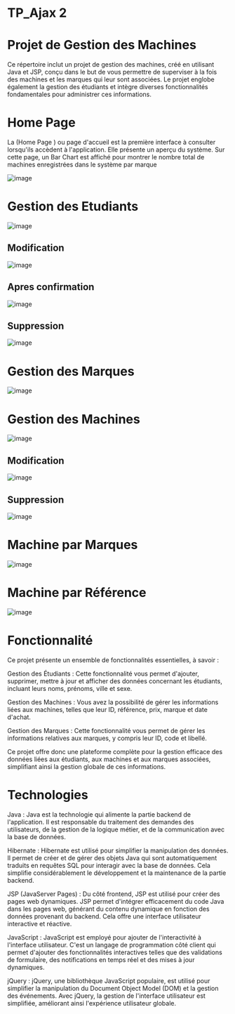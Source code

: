 # TP_Ajax 2
# Projet de Gestion des Machines

Ce répertoire inclut un projet de gestion des machines, créé en utilisant Java et JSP, conçu dans le but de vous permettre de superviser à la fois des machines et les marques qui leur sont associées. Le projet englobe également la gestion des étudiants et intègre diverses fonctionnalités fondamentales pour administrer ces informations.


# Home Page 

La (Home Page ) ou page d'accueil est la première interface à consulter lorsqu'ils accèdent à l'application. Elle présente un aperçu du système.
Sur cette page, un Bar Chart est affiché pour montrer le nombre total de machines enregistrées dans le système par marque

![image](https://github.com/A-laili/TP_Ajax/assets/147451080/28516d42-a7cc-4cea-b15e-6b9a61602e7b)


# Gestion des Etudiants 

![image](https://github.com/A-laili/TP_Ajax/assets/147451080/d914c860-6f9b-4fde-8342-8f8b103111e8)

## Modification 
![image](https://github.com/A-laili/TP_Ajax/assets/147451080/6f4eefb8-8e7b-4a1c-897e-27c5723edf0b)

## Apres confirmation 

![image](https://github.com/A-laili/TP_Ajax/assets/147451080/67892ce2-f742-48af-9897-6eba201b0f7c)

## Suppression
![image](https://github.com/A-laili/TP_Ajax/assets/147451080/67d2d1a5-bb0b-4334-bbd9-a0e4082d1d6a)


# Gestion des Marques

![image](https://github.com/A-laili/TP_Ajax/assets/147451080/44793d43-a3eb-4be1-9f6a-449742bf4c3b)

# Gestion des Machines 

![image](https://github.com/A-laili/TP_Ajax/assets/147451080/b93c2fc7-2bde-48ca-bc1d-8899525576da)

## Modification 
![image](https://github.com/A-laili/TP_Ajax/assets/147451080/46ac8c3c-7fa2-4732-b0cf-9fce208c2281)

## Suppression

![image](https://github.com/A-laili/TP_Ajax/assets/147451080/79cb8c39-6659-4740-9dda-972922540f79)

# Machine par Marques

![image](https://github.com/A-laili/TP_Ajax/assets/147451080/233bafc6-6756-4b0c-ad35-d70832b8d22f)


# Machine par Référence

![image](https://github.com/A-laili/TP_Ajax/assets/147451080/9473180e-8433-462a-b230-83f3ec5e2c0f)





# Fonctionnalité

Ce projet présente un ensemble de fonctionnalités essentielles, à savoir :

Gestion des Étudiants : Cette fonctionnalité vous permet d'ajouter, supprimer, mettre à jour et afficher des données concernant les étudiants, incluant leurs noms, prénoms, ville et sexe.

Gestion des Machines : Vous avez la possibilité de gérer les informations liées aux machines, telles que leur ID, référence, prix, marque et date d'achat.

 Gestion des Marques : Cette fonctionnalité vous permet de gérer les informations relatives aux marques, y compris leur ID, code et libellé.

Ce projet offre donc une plateforme complète pour la gestion efficace des données liées aux étudiants, aux machines et aux marques associées, simplifiant ainsi la gestion globale de ces informations.


# Technologies

 Java : Java est la technologie qui alimente la partie backend de l'application. Il est responsable du traitement des demandes des utilisateurs, de la gestion de la logique métier, et de la communication avec la base de données.

 Hibernate : Hibernate est utilisé pour simplifier la manipulation des données. Il permet de créer et de gérer des objets Java qui sont automatiquement traduits en requêtes SQL pour interagir avec la base de données. Cela simplifie considérablement le développement et la maintenance de la partie backend.

 JSP (JavaServer Pages) : Du côté frontend, JSP est utilisé pour créer des pages web dynamiques. JSP permet d'intégrer efficacement du code Java dans les pages web, générant du contenu dynamique en fonction des données provenant du backend. Cela offre une interface utilisateur interactive et réactive.

 JavaScript : JavaScript est employé pour ajouter de l'interactivité à l'interface utilisateur. C'est un langage de programmation côté client qui permet d'ajouter des fonctionnalités interactives telles que des validations de formulaire, des notifications en temps réel et des mises à jour dynamiques.

 jQuery : jQuery, une bibliothèque JavaScript populaire, est utilisé pour simplifier la manipulation du Document Object Model (DOM) et la gestion des événements. Avec jQuery, la gestion de l'interface utilisateur est simplifiée, améliorant ainsi l'expérience utilisateur globale.




